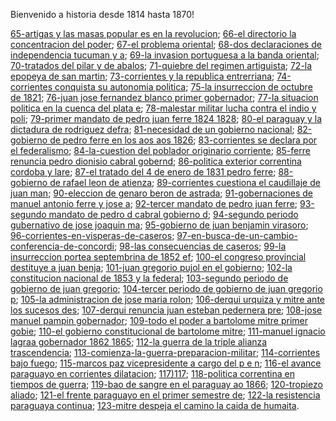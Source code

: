 Bienvenido a historia desde 1814 hasta 1870!

[65-artigas y las masas popular es en la revolucion](65-artigas-y-las-masas-popular-es-en-la-revolucion); 
[66-el directorio la concentracion del poder](66-el-directorio-la-concentracion-del-poder); 
[67-el problema oriental](67-el-problema-oriental); 
[68-dos declaraciones de independencia tucuman y a](68-dos-declaraciones-de-independencia-tucuman-y-a); 
[69-la invasion portuguesa a la banda oriental](69-la-invasion-portuguesa-a-la-banda-oriental); 
[70-tratados del pilar y de abalos](70-tratados-del-pilar-y-de-abalos); 
[71-quiebre del regimen artiguista](71-quiebre-del-regimen-artiguista); 
[72-la epopeya de san martin](72-la-epopeya-de-san-martin); 
[73-corrientes y la republica entrerriana](73-corrientes-y-la-republica-entrerriana); 
[74-corrientes conquista su autonomia politica](74-corrientes-conquista-su-autonomia-politica); 
[75-la insurreccion de octubre de 1821](75-la-insurreccion-de-octubre-de-1821); 
[76-juan jose fernandez blanco primer gobernador](76-juan-jose-fernandez-blanco-primer-gobernador); 
[77-la situacion politica en la cuenca del plata e](77-la-situacion-politica-en-la-cuenca-del-plata-e); 
[78-malestar militar lucha contra el indio y poli](78-malestar-militar-lucha-contra-el-indio-y-poli); 
[79-primer mandato de pedro juan ferre 1824 1828](79-primer-mandato-de-pedro-juan-ferre-1824-1828); 
[80-el paraguay y la dictadura de rodriguez defra](80-el-paraguay-y-la-dictadura-de-rodriguez-defra); 
[81-necesidad de un gobierno nacional](81-necesidad-de-un-gobierno-nacional); 
[82-gobierno de pedro ferre en los aos aos 1826](82-gobierno-de-pedro-ferre-en-los-aos-aos-1826); 
[83-corrientes se declara por el federalismo](83-corrientes-se-declara-por-el-federalismo); 
[84-la-cuestion del poblador originario corriente](84-la-cuestion-del-poblador-originario-corriente); 
[85-ferre renuncia pedro dionisio cabral gobernd](85-ferre-renuncia-pedro-dionisio-cabral-gobernd); 
[86-politica exterior correntina cordoba y lare](86-politica-exterior-correntina-cordoba-y-lare); 
[87-el tratado del 4 de enero de 1831 pedro ferre](87-el-tratado-del-4-de-enero-de-1831-pedro-ferre); 
[88-gobierno de rafael leon de atienza](88-gobierno-de-rafael-leon-de-atienza); 
[89-corrientes cuestiona el caudillaje de juan man](89-corrientes-cuestiona-el-caudillaje-de-juan-man); 
[90-eleccion de genaro beron de astrada](90-eleccion-de-genaro-beron-de-astrada); 
[91-gobernaciones de manuel antonio ferre y jose a](91-gobernaciones-de-manuel-antonio-ferre-y-jose-a); 
[92-tercer mandato de pedro juan ferre](92-tercer-mandato-de-pedro-juan-ferre); 
[93-segundo mandato de pedro d cabral gobierno d](93-segundo-mandato-de-pedro-d-cabral-gobierno-d); 
[94-segundo periodo gubernativo de jose joaquin ma](94-segundo-periodo-gubernativo-de-jose-joaquin-ma); 
[95-gobierno de juan benjamin virasoro](95-gobierno-de-juan-benjamin-virasoro); 
[96-corrientes-en-visperas-de-caseros](96-corrientes-en-visperas-de-caseros); 
[97-en-busca-de-un-cambio-conferencia-de-concordi](97-en-busca-de-un-cambio-conferencia-de-concordi); 
[98-las consecuencias de caseros](98-las-consecuencias-de-caseros); 
[99-la insurreccion portea septembrina de 1852 ef](99-la-insurreccion-portea-septembrina-de-1852-ef); 
[100-el congreso provincial destituye a juan benja](100-el-congreso-provincial-destituye-a-juan-benja); 
[101-juan gregorio pujol en el gobierno](101-juan-gregorio-pujol-en-el-gobierno); 
[102-la constitucion nacional de 1853 y la federal](102-la-constitucion-nacional-de-1853-y-la-federal); 
[103-segundo periodo de gobierno de juan gregorio](103-segundo-periodo-de-gobierno-de-juan-gregorio); 
[104-tercer periodo de gobierno de juan gregorio p](104-tercer-periodo-de-gobierno-de-juan-gregorio-p); 
[105-la administracion de jose maria rolon](105-la-administracion-de-jose-maria-rolon); 
[106-derqui urquiza y mitre ante los sucesos des](106-derqui-urquiza-y-mitre-ante-los-sucesos-des); 
[107-derqui renuncia juan esteban pedernera pre](107-derqui-renuncia-juan-esteban-pedernera-pre); 
[108-jose manuel pampin gobernador](108-jose-manuel-pampin-gobernador); 
[109-todo el poder a bartolome mitre primer gobie](109-todo-el-poder-a-bartolome-mitre-primer-gobie); 
[110-el gobierno constitucional de bartolome mitre](110-el-gobierno-constitucional-de-bartolome-mitre); 
[111-manuel ignacio lagraa gobernador 1862 1865](111-manuel-ignacio-lagraa-gobernador-1862-1865); 
[112-la guerra de la triple alianza trascendencia](112-la-guerra-de-la-triple-alianza-trascendencia); 
[113-comienza-la-guerra-preparacion-militar](113-comienza-la-guerra-preparacion-militar); 
[114-corrientes bajo fuego](114-corrientes-bajo-fuego); 
[115-marcos paz vicepresidente a cargo del p e n](115-marcos-paz-vicepresidente-a-cargo-del-p-e-n); 
[116-el avance paraguayo en corrientes dilatacion](116-el-avance-paraguayo-en-corrientes-dilatacion); 
[117)117](117); 
[118-politica correntina en tiempos de guerra](118-politica-correntina-en-tiempos-de-guerra); 
[119-bao de sangre en el paraguay ao 1866](119-bao-de-sangre-en-el-paraguay-ao-1866); 
[120-tropiezo aliado](120-tropiezo-aliado); 
[121-el frente paraguayo en el primer semestre de](121-el-frente-paraguayo-en-el-primer-semestre-de); 
[122-la resistencia paraguaya continua](122-la-resistencia-paraguaya-continua); 
[123-mitre despeja el camino la caida de humaita](123-mitre-despeja-el-camino-la-caida-de-humaita). 